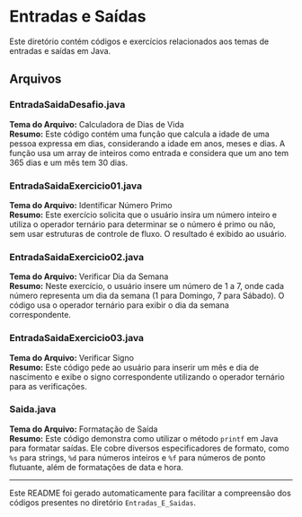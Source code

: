 # Entradas e Saídas

Este diretório contém códigos e exercícios relacionados aos temas de entradas e saídas em Java.

## Arquivos

### EntradaSaidaDesafio.java
**Tema do Arquivo:** Calculadora de Dias de Vida  
**Resumo:** Este código contém uma função que calcula a idade de uma pessoa expressa em dias, considerando a idade em anos, meses e dias. A função usa um array de inteiros como entrada e considera que um ano tem 365 dias e um mês tem 30 dias.

### EntradaSaidaExercicio01.java
**Tema do Arquivo:** Identificar Número Primo  
**Resumo:** Este exercício solicita que o usuário insira um número inteiro e utiliza o operador ternário para determinar se o número é primo ou não, sem usar estruturas de controle de fluxo. O resultado é exibido ao usuário.

### EntradaSaidaExercicio02.java
**Tema do Arquivo:** Verificar Dia da Semana  
**Resumo:** Neste exercício, o usuário insere um número de 1 a 7, onde cada número representa um dia da semana (1 para Domingo, 7 para Sábado). O código usa o operador ternário para exibir o dia da semana correspondente.

### EntradaSaidaExercicio03.java
**Tema do Arquivo:** Verificar Signo  
**Resumo:** Este código pede ao usuário para inserir um mês e dia de nascimento e exibe o signo correspondente utilizando o operador ternário para as verificações. 

### Saida.java
**Tema do Arquivo:** Formatação de Saída  
**Resumo:** Este código demonstra como utilizar o método `printf` em Java para formatar saídas. Ele cobre diversos especificadores de formato, como `%s` para strings, `%d` para números inteiros e `%f` para números de ponto flutuante, além de formatações de data e hora.

---

Este README foi gerado automaticamente para facilitar a compreensão dos códigos presentes no diretório `Entradas_E_Saidas`.
